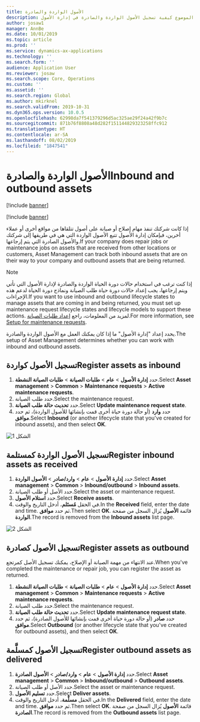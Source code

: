 ```yaml
---
title: الأصول الواردة والصادرة
description: يشرح هذا الموضوع كيفية تسجيل الأصول الواردة والصادرة في إدارة الأصول.
author: josaw1
manager: AnnBe
ms.date: 10/01/2019
ms.topic: article
ms.prod: ''
ms.service: dynamics-ax-applications
ms.technology: ''
ms.search.form: ''
audience: Application User
ms.reviewer: josaw
ms.search.scope: Core, Operations
ms.custom: ''
ms.assetid: ''
ms.search.region: Global
ms.author: mkirknel
ms.search.validFrom: 2019-10-31
ms.dyn365.ops.version: 10.0.5
ms.openlocfilehash: 62998da7f541379296d5ac325ae29f24a42f9b7c
ms.sourcegitcommit: 871b76f8808a48d282f151144829323258ffc912
ms.translationtype: HT
ms.contentlocale: ar-SA
ms.lasthandoff: 08/02/2019
ms.locfileid: "1847541"
---
```

# <a name="inbound-and-outbound-assets"></a><span data-ttu-id="9b892-103">الأصول الواردة والصادرة</span><span class="sxs-lookup"><span data-stu-id="9b892-103">Inbound and outbound assets</span></span>

[!include [banner](../../includes/banner.md)]

[!include [banner](../../includes/preview-banner.md)]

<span data-ttu-id="9b892-104">إذا كانت شركتك تنفذ مهام إصلاح أو صيانة على أصول تتلقاها من مواقع أخرى أو عملاء أخرين، فبإمكان إدارة الأصول تتبع الأصول الواردة التي هي في طريقها إلى شركتك والأصول الصادرة التي يتم إرجاعها.</span><span class="sxs-lookup"><span data-stu-id="9b892-104">If your company does repair jobs or maintenance jobs on assets that are received from other locations or customers, Asset Management can track both inbound assets that are on their way to your company and outbound assets that are being returned.</span></span>

> [!NOTE]
> <span data-ttu-id="9b892-105">إذا كنت ترغب في استخدام حالات دورة الحياة الواردة والصادرة لإدارة الأصول التي تأتي ويتم إرجاعها، يجب إعداد حالات دورة حياة طلب الصيانة ونماذج دورة الحياة لدعم هذه الإجراءات.</span><span class="sxs-lookup"><span data-stu-id="9b892-105">If you want to use inbound and outbound lifecycle states to manage assets that are coming in and being returned, you must set up maintenance request lifecycle states and lifecycle models to support these actions.</span></span> <span data-ttu-id="9b892-106">لمزيد من المعلومات، راجع [إعداد طلبات الصيانة](../setup-for-maintenance-requests/requests.md).</span><span class="sxs-lookup"><span data-stu-id="9b892-106">For more information, see [Setup for maintenance requests](../setup-for-maintenance-requests/requests.md).</span></span>

<span data-ttu-id="9b892-107">يحدد إعداد "إدارة الأصول" ما إذا كان يمكنك العمل مع الأصول الواردة والصادرة.</span><span class="sxs-lookup"><span data-stu-id="9b892-107">The setup of Asset Management determines whether you can work with inbound and outbound assets.</span></span>

## <a name="register-assets-as-inbound"></a><span data-ttu-id="9b892-108">تسجيل الأصول كواردة</span><span class="sxs-lookup"><span data-stu-id="9b892-108">Register assets as inbound</span></span>

1. <span data-ttu-id="9b892-109">حدد **إدارة الأصول** \> **عام** \> **طلبات الصيانة** \> **طلبات الصيانة النشطة**.</span><span class="sxs-lookup"><span data-stu-id="9b892-109">Select **Asset management** \> **Common** \> **Maintenance requests** \> **Active maintenance requests**.</span></span>
2. <span data-ttu-id="9b892-110">حدد طلب الصيانة.</span><span class="sxs-lookup"><span data-stu-id="9b892-110">Select the maintenance request.</span></span>
3. <span data-ttu-id="9b892-111">حدد **تحديث حالة طلب الصيانة**.</span><span class="sxs-lookup"><span data-stu-id="9b892-111">Select **Update maintenance request state**.</span></span>
4. <span data-ttu-id="9b892-112">حدد **وارد** (أو حالة دورة حياة أخرى قمت بإنشائها للأصول الواردة)، ثم حدد **موافق**.</span><span class="sxs-lookup"><span data-stu-id="9b892-112">Select **Inbound** (or another lifecycle state that you've created for inbound assets), and then select **OK**.</span></span>

![الشكل 1](media/07-manage-maintenance-requests.png)

## <a name="register-inbound-assets-as-received"></a><span data-ttu-id="9b892-114">تسجيل الأصول الواردة كمستلمة</span><span class="sxs-lookup"><span data-stu-id="9b892-114">Register inbound assets as received</span></span>

1. <span data-ttu-id="9b892-115">حدد **إدارة الأصول** \> **عام** \> **وارد/صادر** \> **الأصول الواردة**.</span><span class="sxs-lookup"><span data-stu-id="9b892-115">Select **Asset management** \> **Common** \> **Inbound/outbound** \> **Inbound assets**.</span></span>
2. <span data-ttu-id="9b892-116">حدد الأصل أو طلب الصيانة.</span><span class="sxs-lookup"><span data-stu-id="9b892-116">Select the asset or maintenance request.</span></span>
3. <span data-ttu-id="9b892-117">حدد **استلام الأصول**.</span><span class="sxs-lookup"><span data-stu-id="9b892-117">Select **Receive assets**.</span></span>
4. <span data-ttu-id="9b892-118">في الحقل **مُستَلم‬**، أدخل التاريخ والوقت.</span><span class="sxs-lookup"><span data-stu-id="9b892-118">In the **Received** field, enter the date and time.</span></span> <span data-ttu-id="9b892-119">ثم حدد **موافق**.</span><span class="sxs-lookup"><span data-stu-id="9b892-119">Then select **OK**.</span></span> <span data-ttu-id="9b892-120">يُزال السجل من صفحة‏‎ قائمة **الأصول الواردة**.</span><span class="sxs-lookup"><span data-stu-id="9b892-120">The record is removed from the **Inbound assets** list page.</span></span>

![الشكل 2](media/08-manage-maintenance-requests.png)

## <a name="register-assets-as-outbound"></a><span data-ttu-id="9b892-122">تسجيل الأصول كصادرة</span><span class="sxs-lookup"><span data-stu-id="9b892-122">Register assets as outbound</span></span>

<span data-ttu-id="9b892-123">عند الانتهاء من مهمة الصيانة أو الإصلاح، يمكنك تسجيل الأصل كمرتجع.</span><span class="sxs-lookup"><span data-stu-id="9b892-123">When you've completed the maintenance or repair job, you can register the asset as returned.</span></span>

1. <span data-ttu-id="9b892-124">حدد **إدارة الأصول** \> **عام** \> **طلبات الصيانة** \> **طلبات الصيانة النشطة**.</span><span class="sxs-lookup"><span data-stu-id="9b892-124">Select **Asset management** \> **Common** \> **Maintenance requests** \> **Active maintenance requests**.</span></span>
2. <span data-ttu-id="9b892-125">حدد طلب الصيانة.</span><span class="sxs-lookup"><span data-stu-id="9b892-125">Select the maintenance request.</span></span>
3. <span data-ttu-id="9b892-126">حدد **تحديث حالة طلب الصيانة**.</span><span class="sxs-lookup"><span data-stu-id="9b892-126">Select **Update maintenance request state**.</span></span>
4. <span data-ttu-id="9b892-127">حدد **صادر** (أو حالة دورة حياة أخرى قمت بإنشائها للأصول الصادرة)، ثم حدد **موافق**.</span><span class="sxs-lookup"><span data-stu-id="9b892-127">Select **Outbound** (or another lifecycle state that you've created for outbound assets), and then select **OK**.</span></span>

## <a name="register-outbound-assets-as-delivered"></a><span data-ttu-id="9b892-128">تسجيل الأصول كمسلَّمة‬</span><span class="sxs-lookup"><span data-stu-id="9b892-128">Register outbound assets as delivered</span></span>

1. <span data-ttu-id="9b892-129">حدد **إدارة الأصول** \> **عام** \> **وارد/صادر** \> **الأصول الصادرة**.</span><span class="sxs-lookup"><span data-stu-id="9b892-129">Select **Asset management** \> **Common** \> **Inbound/outbound** \> **Outbound assets**.</span></span>
2. <span data-ttu-id="9b892-130">حدد الأصل أو طلب الصيانة.</span><span class="sxs-lookup"><span data-stu-id="9b892-130">Select the asset or maintenance request.</span></span>
3. <span data-ttu-id="9b892-131">حدد **تسليم الأصول**.</span><span class="sxs-lookup"><span data-stu-id="9b892-131">Select **Deliver assets**.</span></span>
4. <span data-ttu-id="9b892-132">في الحقل **مسلَّمة‬**، أدخل التاريخ والوقت.</span><span class="sxs-lookup"><span data-stu-id="9b892-132">In the **Delivered** field, enter the date and time.</span></span> <span data-ttu-id="9b892-133">ثم حدد **موافق**.</span><span class="sxs-lookup"><span data-stu-id="9b892-133">Then select **OK**.</span></span> <span data-ttu-id="9b892-134">يُزال السجل من صفحة‏‎ قائمة **الأصول الصادرة**.</span><span class="sxs-lookup"><span data-stu-id="9b892-134">The record is removed from the **Outbound assets** list page.</span></span>
